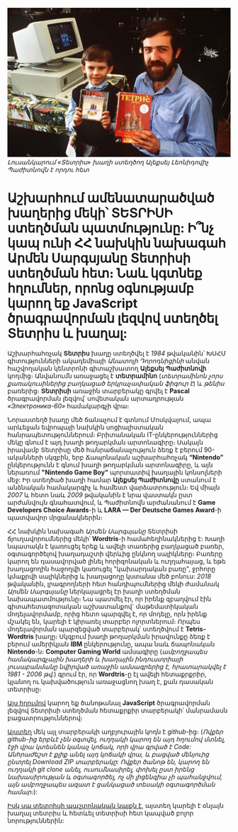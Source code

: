 ![Alexey Pajitnov](../assets/tetris.jpg)
_Լուսանկարում «Տետրիս» խաղի ստեղծող Ալեքսեյ Լեոնիդովիչ Պաժիտնովն է որդու հետ_

# Աշխարհում ամենատարածված խաղերից մեկի՝ ՏԵՏՐԻՍԻ ստեղծման պատմությունը: Ի՞նչ կապ ունի ՀՀ նախկին նախագահ Արմեն Սարգսյանը Տետրիսի ստեղծման հետ։ Նաև կգտնեք հղումներ, որոնց օգնությամբ կարող եք JavaScript ծրագրավորման լեզվով ստեղծել Տետրիս և խաղալ:

Աշխարհահռչակ **Տետրիս** խաղը ստեղծվել է _1984_ թվականին՝ ԽՍՀՄ գիտությունների ակադեմիայի _Անատոլի Դորոդնիցինի_ անվան հաշվողական կենտրոնի գիտաշխատող **Ալեքսեյ Պաժիտնովի** կողմից։ Անվանումն առաջացել է **տետրամինո** (_տետրամինոն չորս քառակուսիներից բաղկացած երկրաչափական ֆիգուր է_) և _թենիս_ բառերից։ **Տետրիսի** առաջին տարբերակը գրվել է **Pascal** ծրագրավորման լեզվով՝ սովետական արտադրության _«Электроника-60»_ համակարգչի վրա։

Նորաստեղծ խաղը մեծ ճանաչում է գտնում Մոսկվայում, ապա արևելյան եվրոպայի նախկին սոցիալիստական հանրապետություններում։ Բրիտանական IT-ընկերություններից մեկը գնում է այդ խաղի թողարկման արտոնագիրը։ Սակայն իրավամբ Տետրիսը մեծ հանրաճանաչություն ձեռք է բերում 90-ականների սկզբին, երբ Ճապոնական աշխարհահռչակ **“Nintendo”** ընկերությունն է գնում խաղի թողարկման արտոնագիրը, և այն ներառում **"Nintendo Game Boy"** պորտատիվ խաղային կոնսոլների մեջ: Իր ստեղծած խաղի համար **Ալեքսեյ Պաժիտնովը** ստանում է անձնական համակարգիչ և համեստ վարձատրություն։ Եվ միայն _2007_ և հետո նաև _2009_ թվականին է նրա վաստակն ըստ արժանվույն գնահատվում, և Պաժիտնովն արժանանում է **Game Developers Choice Awards**-ի և **LARA — Der Deutsche Games Award**-ի պատվավոր մրցանակներին։

ՀՀ նախկին նախագահ _Արմեն Սարգսյանը_ Տետրիսի ճյուղավորումներից մեկի՝ **Wordtris**-ի համահեղինակներից է։ Խաղի նպատակն է կառուցել երեք և ավելի տառերից բաղկացած բառեր, օգտագործելով խաղադաշտի վերևից ընկնող սալիկները։ Բառերը կարող են դասավորված լինել հորիզոնական և ուղղահայաց, և եթե խաղացողին հաջողվի կառուցել "կախարդական բառը", ջրհորը կմաքրվի սալիկներից և խաղացողը կստանա մեծ բոնուս: _2018_ թվականին, լրագրողների հետ հանդիպումներից մեկի ժամանակ _Արմեն Սարգսյանը_ ներկայացրել էր խաղի ստեղծման նախապատմությունը։ Նա պատմել էր, որ իրենք զբաղվում էին գիտահետազոտական աշխատանքով` մաթեմատիկական մոդելավորմամբ, որից հետո պարզվել է, որ մոդելը, որն իրենք մշակել են, կարելի է կիրառել տարբեր ոլորտներում։ Որպես մոդելավորման պարզեցված տարբերակ՝ ստեղծվում է **Tetris-Wordtris** խաղը։ Սկզբում խաղի թողարկման իրավունքը ձեռք է բերում ամերիկյան **IBM** ընկերությունը, ապա նաև ճապոնական **Nintendo**-ն։ **Computer Gaming World** ամսագիրը (_ամբողջապես համակարգչային խաղերի և խաղային ինդուստրիայի լուսաբանմանը նվիրված առաջին ամսագրերից է, հրատարակվել է 1981 - 2006 թվ․_) գրում էր, որ **Wordtris**-ը էլ ավելի հետաքրքրիր, կլանող ու կախվածություն առաջացնող խաղ է, քան դասական տետրիսը։

[Այս հղումով](https://www.freecodecamp.org/news/learn-javascript-by-creating-a-tetris-game/?fbclid=IwAR07IBM3AxjTMbwu9TUR0TJkT50wkFyOV1Nku4IUOjL3NkxLTN-_DgiASkE) կարող եք ծանոթանալ **JavaScript** ծրագրավորման լեզվով Տետրիսի ստեղծման հետաքրքիր տարբերակի՝ մանրամասն բացատրություններով։

[Այստեղ](https://github.com/vontanne/javascript-tetris) մեկ այլ տարբերակի աղբյուրային կոդն է _github_-ից։ (_Ովքեր github-ից երբևէ չեն օգտվել, ուղղակի կարող են այդ հղումով մտնել, էջի վրա կտեսնեն կանաչ կոճակ, որի վրա գրված է Code: Անհրաժեշտ է քլիք անել այդ կոճակի վրա, և բացված մենյուից ընտրել Download ZIP տարբերակը: Ովքեր ծանոթ են, կարող են ուղղակի git clone անել, ուսումնասիրել, փոխել ըստ իրենց նախասիրության և օգտագործել, ոչ մի լիցենզիա չի պահանջվում, այն ամբողջապես ազատ է ցանկացած տեսակի օգտագործման համար։_):

[Իսկ սա տետրիսի պաշտոնական կայքն է](https://tetris.com/), այստեղ կարելի է օնլայն խաղալ տետրիս և հետևել տետրիսի հետ կապված բոլոր նորություններին:
